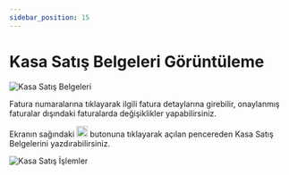 ```yaml
---
sidebar_position: 15
---
```


# Kasa Satış Belgeleri Görüntüleme
![Kasa Satış Belgeleri](/img/faturalar/kasa-satis-belgeleri.png)

Fatura numaralarına tıklayarak ilgili fatura detaylarına girebilir, onaylanmış faturalar dışındaki faturalarda değişiklikler yapabilirsiniz.

Ekranın sağındaki <img src="/img/butonlar/ayar-buton-2.png" height="20"/> butonuna tıklayarak açılan pencereden Kasa Satış Belgelerini yazdırabilirsiniz.

![Kasa Satış İşlemler](/img/faturalar/islemler.png)
